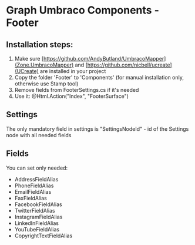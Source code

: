 # Graph Umbraco Components - Footer

## Installation steps:
1. Make sure [https://github.com/AndyButland/UmbracoMapper](Zone.UmbracoMapper) and [https://github.com/nicbell/ucreate](UCreate) are installed in your project
2. Copy the folder 'Footer' to 'Components' (for manual installation only, otherwise use Stamp tool)
3. Remove fields from FooterSettings.cs if it's needed
4. Use it: @Html.Action("Index", "FooterSurface")

## Settings
The only mandatory field in settings is "SettingsNodeId" - id of the Settings node with all needed fields

## Fields
You can set only needed:
* AddressFieldAlias
* PhoneFieldAlias
* EmailFieldAlias
* FaxFieldAlias
* FacebookFieldAlias
* TwitterFieldAlias
* InstagramFieldAlias
* LinkedInFieldAlias
* YouTubeFieldAlias
* CopyrightTextFieldAlias
